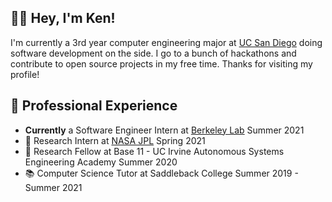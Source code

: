 ## 👋🏼 Hey, I'm Ken! 

I'm currently a 3rd year computer engineering major at [UC San Diego](https://ucsd.edu) doing software development on the side. I go to a bunch of hackathons and contribute to open source projects in my free time. Thanks for visiting my profile! 

## 🔷 Professional Experience

*  **Currently** a Software Engineer Intern at [Berkeley Lab](https://ucsd.edu) Summer 2021
*  🚀 Research Intern at [NASA JPL](https://www.jpl.nasa.gov) Spring 2021
*  🐜 Research Fellow at Base 11 - UC Irvine Autonomous Systems Engineering Academy Summer 2020
*  📚 Computer Science Tutor at Saddleback College Summer 2019 - Summer 2021

<!--
**kencasimiro/kencasimiro** is a ✨ _special_ ✨ repository because its `README.md` (this file) appears on your GitHub profile.

Here are some ideas to get you started:

- 🔭 I’m currently working on ...
- 🌱 I’m currently learning ...
- 👯 I’m looking to collaborate on ...
- 🤔 I’m looking for help with ...
- 💬 Ask me about ...
- 📫 How to reach me: ...
- 😄 Pronouns: ...
- ⚡ Fun fact: ...
-->
